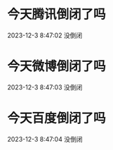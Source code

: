 # 今天腾讯倒闭了吗

2023-12-3 8:47:02 没倒闭

# 今天微博倒闭了吗

2023-12-3 8:47:03 没倒闭

# 今天百度倒闭了吗

2023-12-3 8:47:04 没倒闭

